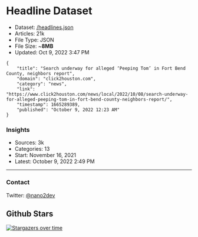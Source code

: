 # Headline Dataset

- Dataset: [/headlines.json](https://raw.githubusercontent.com/fwd/news/master/headlines.json) 
- Articles: 21k
- File Type: JSON
- File Size: ~**8MB**
- Updated: Oct 9, 2022 3:47 PM

```
{
    "title": "Search underway for alleged ‘Peeping Tom’ in Fort Bend County, neighbors report",
    "domain": "click2houston.com",
    "category": "news",
    "link": "https://www.click2houston.com/news/local/2022/10/08/search-underway-for-alleged-peeping-tom-in-fort-bend-county-neighbors-report/",
    "timestamp": 1665289389,
    "published": "October 9, 2022 12:23 AM"
}
```

### Insights

- Sources: 3k
- Categories: 13
- Start: November 16, 2021
- Latest: October 9, 2022 2:49 PM

---

### Contact 

Twitter: [@nano2dev](https://twitter.com/nano2dev)

## Github Stars

[![Stargazers over time](https://starchart.cc/fwd/news.svg)](https://starchart.cc/fwd/news)
